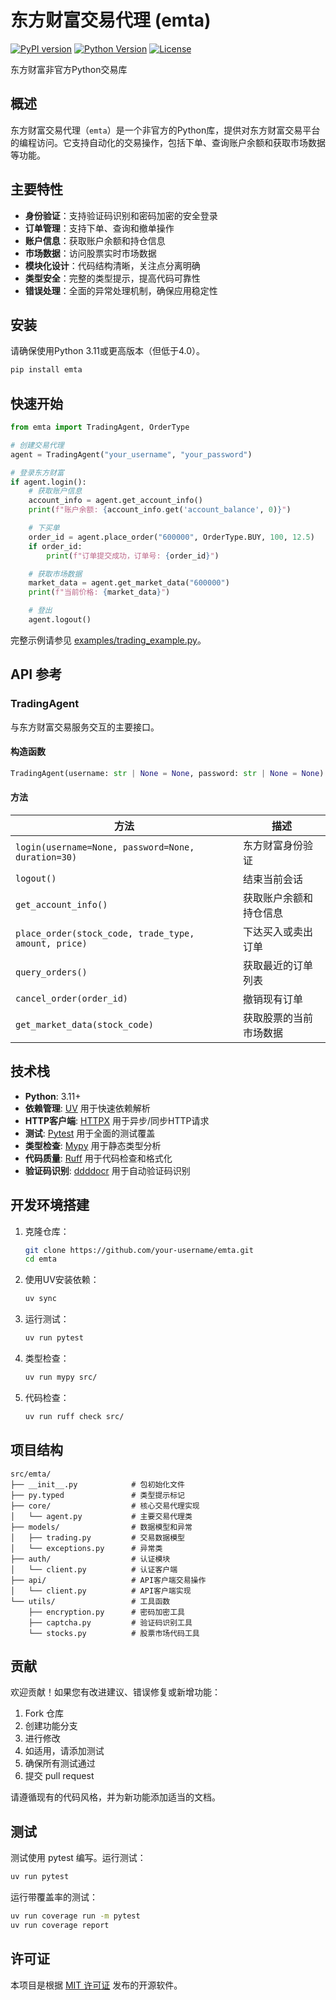 # 东方财富交易代理 (emta)

[![PyPI version](https://img.shields.io/pypi/v/emta)](https://pypi.org/project/emta/)
[![Python Version](https://img.shields.io/pypi/pyversions/emta)](https://pypi.org/project/emta/)
[![License](https://img.shields.io/pypi/l/emta)](https://github.com/your-username/emta/blob/main/LICENSE)

东方财富非官方Python交易库

## 概述

东方财富交易代理（`emta`）是一个非官方的Python库，提供对东方财富交易平台的编程访问。它支持自动化的交易操作，包括下单、查询账户余额和获取市场数据等功能。

## 主要特性

* **身份验证**：支持验证码识别和密码加密的安全登录
* **订单管理**：支持下单、查询和撤单操作
* **账户信息**：获取账户余额和持仓信息
* **市场数据**：访问股票实时市场数据
* **模块化设计**：代码结构清晰，关注点分离明确
* **类型安全**：完整的类型提示，提高代码可靠性
* **错误处理**：全面的异常处理机制，确保应用稳定性

## 安装

请确保使用Python 3.11或更高版本（但低于4.0）。

```bash
pip install emta
```

## 快速开始

```python
from emta import TradingAgent, OrderType

# 创建交易代理
agent = TradingAgent("your_username", "your_password")

# 登录东方财富
if agent.login():
    # 获取账户信息
    account_info = agent.get_account_info()
    print(f"账户余额: {account_info.get('account_balance', 0)}")

    # 下买单
    order_id = agent.place_order("600000", OrderType.BUY, 100, 12.5)
    if order_id:
        print(f"订单提交成功，订单号: {order_id}")

    # 获取市场数据
    market_data = agent.get_market_data("600000")
    print(f"当前价格: {market_data}")

    # 登出
    agent.logout()
```

完整示例请参见 [examples/trading_example.py](examples/trading_example.py)。

## API 参考

### TradingAgent

与东方财富交易服务交互的主要接口。

#### 构造函数
```python
TradingAgent(username: str | None = None, password: str | None = None)
```

#### 方法

| 方法 | 描述 |
|------|------|
| `login(username=None, password=None, duration=30)` | 东方财富身份验证 |
| `logout()` | 结束当前会话 |
| `get_account_info()` | 获取账户余额和持仓信息 |
| `place_order(stock_code, trade_type, amount, price)` | 下达买入或卖出订单 |
| `query_orders()` | 获取最近的订单列表 |
| `cancel_order(order_id)` | 撤销现有订单 |
| `get_market_data(stock_code)` | 获取股票的当前市场数据 |

## 技术栈

* **Python**: 3.11+
* **依赖管理**: [UV](https://github.com/astral-sh/uv) 用于快速依赖解析
* **HTTP客户端**: [HTTPX](https://www.python-httpx.org/) 用于异步/同步HTTP请求
* **测试**: [Pytest](https://docs.pytest.org/) 用于全面的测试覆盖
* **类型检查**: [Mypy](http://mypy-lang.org/) 用于静态类型分析
* **代码质量**: [Ruff](https://docs.astral.sh/ruff/) 用于代码检查和格式化
* **验证码识别**: [ddddocr](https://github.com/sml2h3/ddddocr) 用于自动验证码识别

## 开发环境搭建

1. 克隆仓库：
   ```bash
   git clone https://github.com/your-username/emta.git
   cd emta
   ```

2. 使用UV安装依赖：
   ```bash
   uv sync
   ```

3. 运行测试：
   ```bash
   uv run pytest
   ```

4. 类型检查：
   ```bash
   uv run mypy src/
   ```

5. 代码检查：
   ```bash
   uv run ruff check src/
   ```

## 项目结构

```
src/emta/
├── __init__.py            # 包初始化文件
├── py.typed               # 类型提示标记
├── core/                  # 核心交易代理实现
│   └── agent.py           # 主要交易代理类
├── models/                # 数据模型和异常
│   ├── trading.py         # 交易数据模型
│   └── exceptions.py      # 异常类
├── auth/                  # 认证模块
│   └── client.py          # 认证客户端
├── api/                   # API客户端交易操作
│   └── client.py          # API客户端实现
└── utils/                 # 工具函数
    ├── encryption.py      # 密码加密工具
    ├── captcha.py         # 验证码识别工具
    └── stocks.py          # 股票市场代码工具
```

## 贡献

欢迎贡献！如果您有改进建议、错误修复或新增功能：

1. Fork 仓库
2. 创建功能分支
3. 进行修改
4. 如适用，请添加测试
5. 确保所有测试通过
6. 提交 pull request

请遵循现有的代码风格，并为新功能添加适当的文档。

## 测试

测试使用 pytest 编写。运行测试：

```bash
uv run pytest
```

运行带覆盖率的测试：

```bash
uv run coverage run -m pytest
uv run coverage report
```

## 许可证

本项目是根据 [MIT 许可证](./LICENSE) 发布的开源软件。
